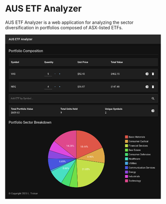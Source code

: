 # AUS ETF Analyzer
AUS ETF Analyzer is a web application for analyzing the sector diversification in portfolios composed of ASX-listed ETFs.

![Screenshot of the application](screenshot.png)
